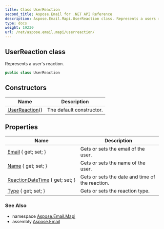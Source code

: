 ```yaml
---
title: Class UserReaction
second_title: Aspose.Email for .NET API Reference
description: Aspose.Email.Mapi.UserReaction class. Represents a users reaction
type: docs
weight: 19230
url: /net/aspose.email.mapi/userreaction/
---
```

## UserReaction class

Represents a user's reaction.

```csharp
public class UserReaction
```

## Constructors

| Name | Description |
| --- | --- |
| [UserReaction](userreaction/)() | The default constructor. |

## Properties

| Name | Description |
| --- | --- |
| [Email](../../aspose.email.mapi/userreaction/email/) { get; set; } | Gets or sets the email of the user. |
| [Name](../../aspose.email.mapi/userreaction/name/) { get; set; } | Gets or sets the name of the user. |
| [ReactionDateTime](../../aspose.email.mapi/userreaction/reactiondatetime/) { get; set; } | Gets or sets the date and time of the reaction. |
| [Type](../../aspose.email.mapi/userreaction/type/) { get; set; } | Gets or sets the reaction type. |

### See Also

* namespace [Aspose.Email.Mapi](../../aspose.email.mapi/)
* assembly [Aspose.Email](../../)


